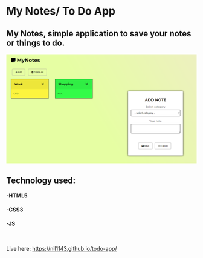 # My Notes/ To Do App




## My Notes, simple application to save your notes or things to do.
<div>
<img src="/todo.png">

<br>


</div>
<h2>Technology used:</h2>
<h4>-HTML5</h4>
<h4>-CSS3</h4>
<h4>-JS</h4>

<br>

Live here: <a>https://nil1143.github.io/todo-app/</a>